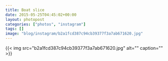 ```yaml
---
title: Boat slice
date: 2015-05-25T04:45:02+00:00
layout: photopost
categories: ["photos", "instagram"]
tags: []
image: "blog/instagram/b2a1fcd387c94cb39377f3a7ab671620.jpg"
---
```


{{< img src="b2a1fcd387c94cb39377f3a7ab671620.jpg" alt="" caption="" >}}




